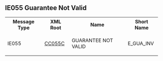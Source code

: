 ## IE055 Guarantee Not Valid
<table cellspacing="0">
<tr>
<th>
   Message Type
  </th>
<th>
   XML Root
  </th>
<th>
   Name
  </th>
<th>
   Short Name
  </th>
</tr>
<tr>
<td>
<p class="s3">
    IE055
   </p>
</td>
<td>
<a href="https://github.com/hmrc/transit-movements-validator/tree/main/conf/v2_1/xsd/cc055c.xsd">
    CC055C
   </a>
</td>
<td>
<p class="s3">
    GUARANTEE NOT VALID
   </p>
</td>
<td>
   E_GUA_INV
  </td>
</tr>
</table>
